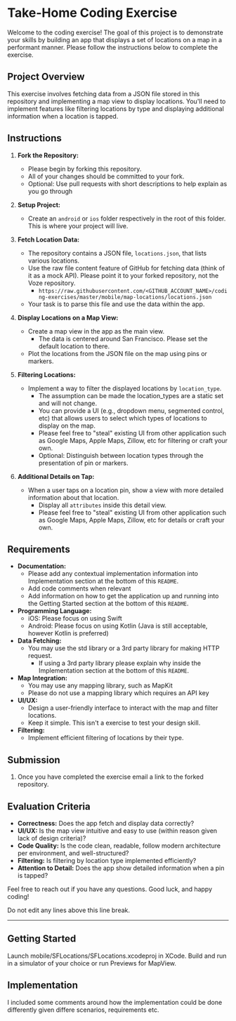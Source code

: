 # Take-Home Coding Exercise

Welcome to the coding exercise! The goal of this project is to demonstrate your skills by building an app that displays a set of locations on a map in a performant manner. Please follow the instructions below to complete the exercise.

## Project Overview

This exercise involves fetching data from a JSON file stored in this repository and implementing a map view to display locations. You'll need to implement features like filtering locations by type and displaying additional information when a location is tapped.

## Instructions

1. **Fork the Repository:**
    - Please begin by forking this repository.
    - All of your changes should be committed to your fork.
    - Optional: Use pull requests with short descriptions to help explain as you go through

2. **Setup Project:**
    - Create an `android` or `ios` folder respectively in the root of this folder. This is where your project will live.

3. **Fetch Location Data:**
    - The repository contains a JSON file, `locations.json`, that lists various locations.
    - Use the raw file content feature of GitHub for fetching data (think of it as a mock API). Please point it to your forked repository, not the Voze repository.
        - `https://raw.githubusercontent.com/<GITHUB_ACCOUNT_NAME>/coding-exercises/master/mobile/map-locations/locations.json`
    - Your task is to parse this file and use the data within the app.

4. **Display Locations on a Map View:**
    - Create a map view in the app as the main view.
        - The data is centered around San Francisco. Please set the default location to there.
    - Plot the locations from the JSON file on the map using pins or markers.

5. **Filtering Locations:**
    - Implement a way to filter the displayed locations by `location_type`.
        - The assumption can be made the location_types are a static set and will not change.
        - You can provide a UI (e.g., dropdown menu, segmented control, etc) that allows users to select which types of locations to display on the map.
        - Please feel free to "steal" existing UI from other application such as Google Maps, Apple Maps, Zillow, etc for filtering or craft your own.
        - Optional: Distinguish between location types through the presentation of pin or markers.

6. **Additional Details on Tap:**
   - When a user taps on a location pin, show a view with more detailed information about that location.
        - Display all `attributes` inside this detail view.
        - Please feel free to "steal" existing UI from other application such as Google Maps, Apple Maps, Zillow, etc for details or craft your own.

## Requirements

- **Documentation:**
    - Please add any contextual implementation information into Implementation section at the bottom of this `README`.
    - Add code comments when relevant
    - Add information on how to get the application up and running into the Getting Started section at the bottom of this `README`.
- **Programming Language:**
    - iOS: Please focus on using Swift
    - Android: Please focus on using Kotlin (Java is still acceptable, however Kotlin is preferred)
- **Data Fetching:**
    - You may use the std library or a 3rd party library for making HTTP request.
        - If using a 3rd party library please explain why inside the Implementation section at the bottom of this `README`.
- **Map Integration:**
    - You may use any mapping library, such as MapKit
    - Please do not use a mapping library which requires an API key
- **UI/UX:**
    - Design a user-friendly interface to interact with the map and filter locations.
    - Keep it simple. This isn't a exercise to test your design skill.
- **Filtering:**
    - Implement efficient filtering of locations by their type.

## Submission

1. Once you have completed the exercise email a link to the forked repository.

## Evaluation Criteria

- **Correctness:** Does the app fetch and display data correctly?
- **UI/UX:** Is the map view intuitive and easy to use (within reason given lack of design criteria)?
- **Code Quality:** Is the code clean, readable, follow modern architecture per environment, and well-structured?
- **Filtering:** Is filtering by location type implemented efficiently?
- **Attention to Detail:** Does the app show detailed information when a pin is tapped?

Feel free to reach out if you have any questions. Good luck, and happy coding!

Do not edit any lines above this line break.

---

## Getting Started

Launch mobile/SFLocations/SFLocations.xcodeproj in XCode. Build and run in a simulator of your choice or run Previews for MapView.


## Implementation

I included some comments around how the implementation could be done differently given differe scenarios, requirements etc.
